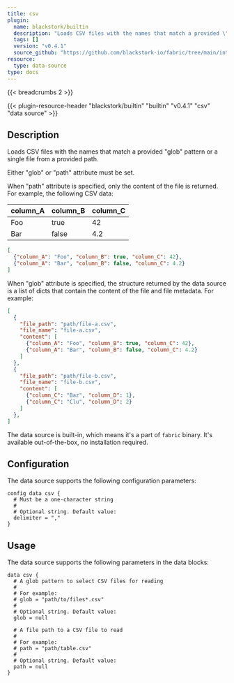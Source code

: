 ```yaml
---
title: csv
plugin:
  name: blackstork/builtin
  description: "Loads CSV files with the names that match a provided \"glob\" pattern or a single file from a provided path"
  tags: []
  version: "v0.4.1"
  source_github: "https://github.com/blackstork-io/fabric/tree/main/internal/builtin/"
resource:
  type: data-source
type: docs
---
```


{{< breadcrumbs 2 >}}

{{< plugin-resource-header "blackstork/builtin" "builtin" "v0.4.1" "csv" "data source" >}}

## Description
Loads CSV files with the names that match a provided "glob" pattern or a single file from a provided path.

Either "glob" or "path" attribute must be set.

When "path" attribute is specified, only the content of the file is returned. For example, the following CSV data:

| column_A | column_B | column_C |
| -------- | -------- | -------- |
| Foo      | true     | 42       |
| Bar      | false    | 4.2      |

```json
[
  {"column_A": "Foo", "column_B": true, "column_C": 42},
  {"column_A": "Bar", "column_B": false, "column_C": 4.2}
]
```

When "glob" attribute is specified, the structure returned by the data source is a list of dicts that contain the content of the file and file metadata. For example:

```json
[
  {
    "file_path": "path/file-a.csv",
    "file_name": "file-a.csv",
    "content": [
      {"column_A": "Foo", "column_B": true, "column_C": 42},
      {"column_A": "Bar", "column_B": false, "column_C": 4.2}
    ]
  },
  {
    "file_path": "path/file-b.csv",
    "file_name": "file-b.csv",
    "content": [
      {"column_C": "Baz", "column_D": 1},
      {"column_C": "Clu", "column_D": 2}
    ]
  },
]
```

The data source is built-in, which means it's a part of `fabric` binary. It's available out-of-the-box, no installation required.

## Configuration

The data source supports the following configuration parameters:

```hcl
config data csv {
  # Must be a one-character string
  #
  # Optional string. Default value:
  delimiter = ","
}
```

## Usage

The data source supports the following parameters in the data blocks:

```hcl
data csv {
  # A glob pattern to select CSV files for reading
  #
  # For example:
  # glob = "path/to/files*.csv"
  #
  # Optional string. Default value:
  glob = null

  # A file path to a CSV file to read
  #
  # For example:
  # path = "path/table.csv"
  #
  # Optional string. Default value:
  path = null
}
```